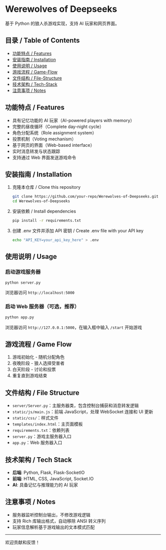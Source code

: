 # Werewolves of Deepseeks

基于 Python 的狼人杀游戏实现，支持 AI 玩家和网页界面。

## 目录 / Table of Contents

- [功能特点 / Features](#功能特点--features)
- [安装指南 / Installation](#安装指南--installation)
- [使用说明 / Usage](#使用说明--usage)
- [游戏流程 / Game-Flow](#游戏流程--game-flow)
- [文件结构 / File-Structure](#文件结构--file-structure)
- [技术架构 / Tech-Stack](#技术架构--tech-stack)
- [注意事项 / Notes](#注意事项--notes)

## 功能特点 / Features

- 具有记忆功能的 AI 玩家（AI-powered players with memory）
- 完整的昼夜循环（Complete day-night cycle）
- 角色分配系统（Role assignment system）
- 投票机制（Voting mechanism）
- 基于网页的界面（Web-based interface）
- 实时消息转发与状态跟踪
- 支持通过 Web 界面发送游戏命令

## 安装指南 / Installation

1. 克隆本仓库 / Clone this repository

   ```bash
   git clone https://github.com/your-repo/Werewolves-of-Deepseeks.git
   cd Werewolves-of-Deepseeks
   ```

2. 安装依赖 / Install dependencies

   ```bash
   pip install -r requirements.txt
   ```

3. 创建 .env 文件并添加 API 密钥 / Create .env file with your API key

   ```bash
   echo "API_KEY=your_api_key_here" > .env
   ```

## 使用说明 / Usage

### 启动游戏服务器

```bash
python server.py
```

浏览器访问 `http://localhost:5000`

### 启动 Web 服务器（可选，推荐）

```bash
python app.py
```

浏览器访问 `http://127.0.0.1:5000`，在输入框中输入 `/start` 开始游戏

## 游戏流程 / Game Flow

1. 游戏初始化 - 随机分配角色
2. 夜晚阶段 - 狼人选择受害者
3. 白天阶段 - 讨论和投票
4. 重复直到游戏结束

## 文件结构 / File Structure

- `server/Server.py`：主服务器类，包含控制台捕获和消息转发逻辑
- `static/js/main.js`：前端 JavaScript，处理 WebSocket 连接和 UI 更新
- `static/css/`：样式文件
- `templates/index.html`：主页面模板
- `requirements.txt`：依赖列表
- `server.py`：游戏主服务器入口
- `app.py`：Web 服务器入口

## 技术架构 / Tech Stack

- **后端**: Python, Flask, Flask-SocketIO
- **前端**: HTML, CSS, JavaScript, Socket.IO
- **AI**: 具备记忆与推理能力的 AI 玩家

## 注意事项 / Notes

- 服务器监听控制台输出，不修改游戏逻辑
- 支持 Rich 库输出格式，自动移除 ANSI 转义序列
- 玩家信息解析基于游戏输出的文本模式匹配

---

欢迎贡献和反馈！
